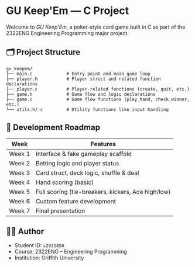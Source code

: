 # GU Keep'Em — C Project

Welcome to *GU Keep'Em*, a poker-style card game built in C as part of the 2322ENG Engineering Programming major project.

## 🗂️ Project Structure

```
gu_keepem/
├── main.c             # Entry point and main game loop
├── player.h           # Player struct and related function declarations
├── player.c           # Player-related functions (create, quit, etc.)
├── game.h             # Game flow and logic declarations
├── game.c             # Game flow functions (play_hand, check_winner, etc.)
└── utils.h/.c         # Utility functions like input handling
```

## 📆 Development Roadmap

| Week | Features |
|------|----------|
| Week 1 | Interface & fake gameplay scaffold |
| Week 2 | Betting logic and player status |
| Week 3 | Card struct, deck logic, shuffle & deal |
| Week 4 | Hand scoring (basic) |
| Week 5 | Full scoring (tie-breakers, kickers, Ace high/low) |
| Week 6 | Custom feature development |
| Week 7 | Final presentation |

## 👨‍💻 Author

- Student ID: `s2921450`
- Course: 2322ENG – Engineering Programming
- Institution: Griffith University
